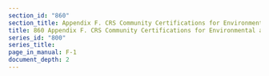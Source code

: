 ```yaml
---
section_id: "860"
section_title: Appendix F. CRS Community Certifications for Environmental and Historic Preservation
title: 860 Appendix F. CRS Community Certifications for Environmental and Historic Preservation
series_id: "800"
series_title: 
page_in_manual: F-1
document_depth: 2
---
```

